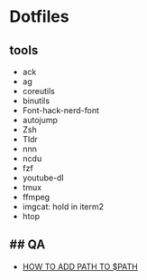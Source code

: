 # Dotfiles

## tools

* ack
* ag
* coreutils
* binutils
* Font-hack-nerd-font
* autojump
* Zsh
* Tldr
* nnn
* ncdu
* fzf
* youtube-dl
* tmux
* ffmpeg
* imgcat: hold in iterm2
* htop

## ## QA

* [HOW TO ADD PATH TO $PATH](https://unix.stackexchange.com/questions/26047/how-to-correctly-add-a-path-to-path)

